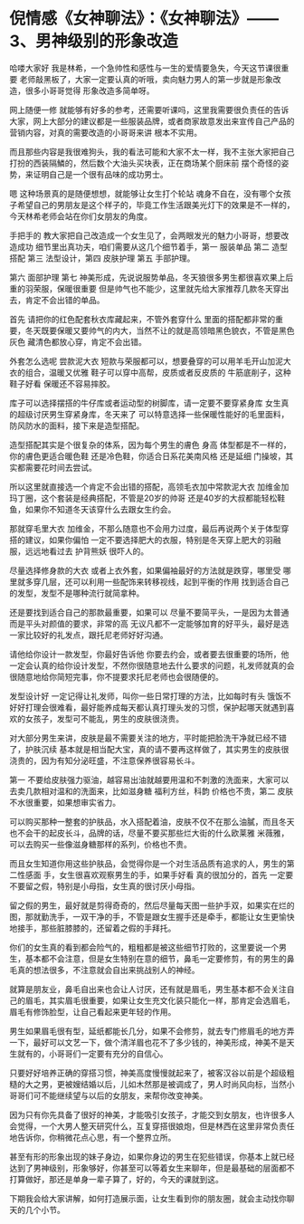 # 倪情感《女神聊法》：《女神聊法》——3、男神级别的形象改造

哈喽大家好 我是林希，一个急帅性和感性与一生的爱情要急失，今天这节课很重要 老师敲黑板了，大家一定要认真的听哦，卖向魅力男人的第一步就是形象改造，很多小哥哥觉得 形象改造多简单呀。

网上随便一修 就能够有好多的参考，还需要听课吗，这里我需要很负责任的告诉大家，网上大部分的建议都是一些服装品牌，或者商家故意发出来宣传自己产品的营销内容，对真的需要改造的小哥哥来讲 根本不实用。

而且那些内容是我很难狗头，我的看法可能和大家不太一样，我不主张大家把自己打扮的西装隔鱗的，然后数个大油头买块表，正在商场某个厨床前 摆个奇怪的姿势，来证明自己是一个很有品味的成功男士。

嗯 这种场景真的是随便想想，就能够让女生打个轮站 魂身不自在，没有哪个女孩子希望自己的男朋友是这个样子的，毕竟工作生活跟美光灯下的效果是不一样的，今天林希老师会站在你们女朋友的角度。

手把手的 教大家把自己改造成一个女生见了，会两眼发光的魅力小哥哥，想要改造成功 细节里出真功夫，咱们需要从这几个细节着手，第一 服装单品 第二 造型搭配 第三 法型设计，第四 皮肤护理 第五 手部护理。

第六 面部护理 第七 神美形成，先说说服势单品，冬天狼很多男生都很喜欢果上后重的羽荣服，保暖很重要 但是帅气也不能少，这里就先给大家推荐几款冬天穿出去，肯定不会出错的单品。

首先 请把你的红色配套秋衣库藏起来，不管外套穿什么 里面的搭配都非常的重要，冬天既要保暖又要帅气的内大，当然不让的就是高领暗黑色貌衣，不管是黑色 灰色 藏清色都放心穿，肯定不会出错。

外套怎么选呢 尝款泥大衣 短款与荣服都可以，想要叠穿的可以用羊毛开山加泥大衣的组合，温暖又优雅 鞋子可以穿中高帮，皮质或者反皮质的 牛筋底削子，这种鞋子好看 保暖还不容易摔胶。

库子可以选择摆搭的牛仔库或者运动型的树脚库，请一定要不要穿紧身库 女生真的超级讨厌男生穿紧身库，冬天来了 可以特意选择一些保暖性能好的毛里面料，防风防水的面料，接下来是造型搭配。

造型搭配其实是个很复杂的体系，因为每个男生的膚色 身高 体型都是不一样的，你的膚色更适合暖色鞋 还是冷色鞋，你适合日系花美南风格 还是延细 门操坡，其实都需要花时间去尝试。

所以这里就直接选一个肯定不会出错的搭配，高领毛衣加中常款泥大衣 加维金加玛丁圈，这个套装是经典搭配，不管是20岁的帅哥 还是40岁的大叔都能轻松鞋鱼，如果你不知道冬天该穿什么去跟女生约会。

那就穿毛里大衣 加维金，不那么随意也不会用力过度，最后再说两个关于体型穿搭的建议，如果你偏怕 一定不要选择肥大的衣服，特别是冬天穿上肥大的羽融服，远远地看过去 护背熊妖 很吓人的。

尽量选择修身款的大衣 或者上衣外套，如果偏袖最好的方法就是跌穿，哪里受 哪里就多穿几层，还可以利用一些配饰来转移视线，起到平衡的作用 找到适合自己的发型，发型不是哪种流行就简拿种。

还是要找到适合自己的那款最重要，如果可以 尽量不要简平头，一是因为太普通 而是平头对颜值的要求，非常的高 无议凡都不一定能够加育的好平头，最好是选一家比较好的礼发点，跟托尼老师好好沟通。

请他给你设计一款发型，你最好告诉他 你要去约会，或者要去很重要的场所，他一定会认真的给你设计发型，不然你很随意地去什么要求的问题，礼发师就真的会很随意地给你简短完事，你不提要求托尼老师也会很随便的。

发型设计好 一定记得让礼发师，叫你一些日常打理的方法，比如每时有头 饿饭不好好打理会很难看，最好能养成每天都认真打理头发的习惯，保护起哪天就遇到喜欢的女孩子，发型可不能乱，男生的皮肤很浇贵。

对大部分男生来讲，皮肤是最不需要关注的地方，平时能把脸洗干净就已经不错了，护肤沉续 基本就是相当配大宝，真的请不要再这样做了，其实男生的皮肤很浇贵的，因为有知分泌旺盛，不注意保养很容易长斗。

第一 不要给皮肤强力驱油，越容易出油就越要用温和不刺激的洗面来，大家可以去卖几款相对温和的洗面来，比如滋身糖 福利方丝，科韵 价格也不贵，第二 皮肤不水很重要，如果想审实省力。

可以购买那种一整套的护肤品，水入搭配着油，皮肤不仅不在那么油膩，而且冬天也不会干的起皮长斗，品牌的话，尽量不要买那些烂大街的什么欧莱雅 米薇雅，可以去购买一些像滋身糖那样的系列，价格也不贵。

而且女生知道你用这些护肤品，会觉得你是一个对生活品质有追求的人，男生的第二性感面 手，女生很喜欢观察男生的手，如果手好看 真的很加分的，首先 一定要不要留之假，特别是小母指，女生真的很讨厌小母指。

留之假的男生，最好就是剪得奇奇的，然后尽量每天图一些护手双，如果实在烂的图，那就勤洗手，一双干净的手，不管是跟女生握手还是牵手，都能让女生更愉快地接手，那些脏膝膝的，还留着之假的手拜托。

你们的女生真的看到都会险气的，粗粗都是被这些细节打败的，这里要说一个男生，基本都不会注意，但是女生特别在意的细节，鼻毛一定要修剪，有的男生的鼻毛真的想法很多，不注意就会自出来挑战别人的神经。

就算是朋友业，鼻毛自出来也会让人讨厌，还有就是眉毛，男生基本都不会关注自己的眉毛，其实眉毛很重要，如果让女生充文化装只能化一样，那肯定会选眉毛，眉毛有修饰脸型，让自己看起来更年轻的作用。

男生如果眉毛很有型，延纸都能长几分，如果不会修剪，就去专门修眉毛的地方弄一下，最好可以文艺一下，做个清洋眉也花不了多少钱的，神美形成，神美不是天生就有的，小哥哥们一定要有充分的自信心。

只要好好培养正确的穿搭习惯，神美高度慢慢就起来了，被客汉谷以前是个超级粗糙的大之男，更被嫂结婚以后，儿如木然那是被调成了，男人时尚风向标，当然小哥哥们可不能继续望与以后的女朋友，来帮你改变神美。

因为只有你先具备了很好的神美，才能吸引女孩子，才能交到女朋友，也许很多人会觉得，一个大男人整天研究什么，互复穿搭很娘炮，但是林西在这里非常负责任地告诉你，你稍微花点心思，有一个整界立所。

甚至有形的形象出现的妹子身边，如果你身边的男生在犯些错误，你基本上就已经达到了男神级别，形象够好，你甚至可以等着女生来聊年，但是最基础的层面都不打算做好，那还是单身一辈子算了，好的，今天的课就到这。

下期我会给大家讲解，如何打造展示面，让女生看到你的朋友圈，就会主动找你聊天的几个小节。